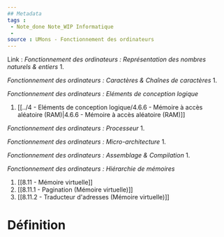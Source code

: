 ```yaml
---
## Metadata
tags : 
 - Note_done Note_WIP Informatique
 - 
source : UMons - Fonctionnement des ordinateurs
---
```


Link :
_Fonctionnement des ordinateurs : Représentation des nombres naturels & entiers_
1.

_Fonctionnement des ordinateurs : Caractères & Chaînes de caractères_
1.

_Fonctionnement des ordinateurs : Eléments de conception logique_
1. [[../4 - Eléments de conception logique/4.6.6 - Mémoire à accès aléatoire (RAM)|4.6.6 - Mémoire à accès aléatoire (RAM)]]

_Fonctionnement des ordinateurs : Processeur_
1.

_Fonctionnement des ordinateurs : Micro-architecture_
1.

_Fonctionnement des ordinateurs : Assemblage & Compilation_
1.

_Fonctionnement des ordinateurs : Hiérarchie de mémoires_
1. [[8.11 - Mémoire virtuelle]]
2. [[8.11.1 - Pagination (Mémoire virtuelle)]]
3. [[8.11.2 - Traducteur d'adresses (Mémoire virtuelle)]]

# Définition